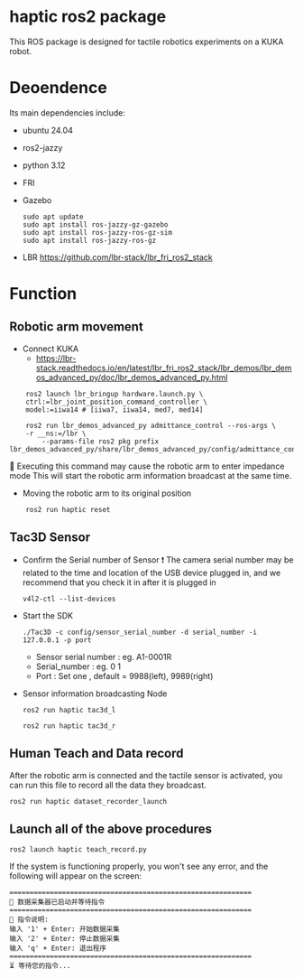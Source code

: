 # haptic  ros2 package

This ROS package is designed for tactile robotics experiments on a KUKA robot. 
# Deoendence
Its main dependencies include:
- ubuntu 24.04
- ros2-jazzy
- python 3.12

- FRI
- Gazebo
	```
	sudo apt update
	sudo apt install ros-jazzy-gz-gazebo
	sudo apt install ros-jazzy-ros-gz-sim
	sudo apt install ros-jazzy-ros-gz
	```
- LBR
	https://github.com/lbr-stack/lbr_fri_ros2_stack

# Function
## Robotic arm movement
- Connect KUKA
	- https://lbr-stack.readthedocs.io/en/latest/lbr_fri_ros2_stack/lbr_demos/lbr_demos_advanced_py/doc/lbr_demos_advanced_py.html
```
	ros2 launch lbr_bringup hardware.launch.py \
    ctrl:=lbr_joint_position_command_controller \
    model:=iiwa14 # [iiwa7, iiwa14, med7, med14]
```
```
	ros2 run lbr_demos_advanced_py admittance_control --ros-args \
    -r __ns:=/lbr \
	    --params-file ros2 pkg prefix
lbr_demos_advanced_py/share/lbr_demos_advanced_py/config/admittance_control.yaml
```
:red_circle: Executing this command may cause the robotic arm to enter impedance mode
This will start the robotic arm information broadcast at the same time.

- Moving the robotic arm to its original position

```
	ros2 run haptic reset
```

## Tac3D Sensor

- Confirm the Serial number of Sensor
	:exclamation: The camera serial number may be related to the time and location of the USB device plugged in, and we recommend that you check it in after it is plugged in
	```
	v4l2-ctl --list-devices
	```
- Start the SDK
	```
	./Tac3D -c config/sensor_serial_number -d serial_number -i 127.0.0.1 -p port
	```
	- Sensor serial number : eg. A1-0001R
	- Serial_number : eg. 0 1 
	- Port : Set one , default = 9988(left), 9989(right)

- Sensor information broadcasting Node
	```
	ros2 run haptic tac3d_l
	```

	```
	ros2 run haptic tac3d_r
	```

## Human Teach and Data record

After the robotic arm is connected and the tactile sensor is activated, you can run this file to record all the data they broadcast.

```
ros2 run haptic dataset_recorder_launch
```

## Launch all of the above procedures

```
ros2 launch haptic teach_record.py
```
If the system is functioning properly, you won't see any error, and the following will appear on the screen:
```
============================================================
🚀 数据采集器已启动并等待指令
============================================================
📝 指令说明:
输入 '1' + Enter: 开始数据采集
输入 '2' + Enter: 停止数据采集
输入 'q' + Enter: 退出程序
============================================================
⏳ 等待您的指令...
```
